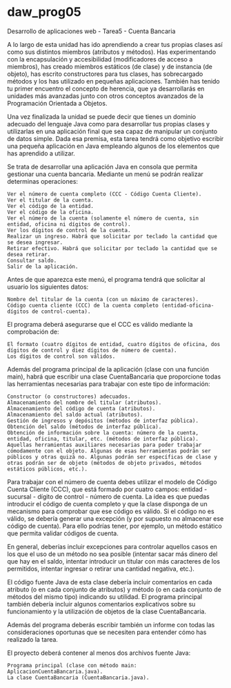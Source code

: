 daw_prog05
==========

Desarrollo de aplicaciones web - Tarea5 - Cuenta Bancaria



A lo largo de esta unidad has ido aprendiendo a crear tus propias clases así como sus distintos miembros (atributos y métodos). Has experimentando con la encapsulación y accesibilidad (modificadores de acceso a miembros), has creado miembros estáticos (de clase) y de instancia (de objeto), has escrito constructores para tus clases, has sobrecargado métodos y los has utilizado en pequeñas aplicaciones. También has tenido tu primer encuentro el concepto de herencia, que ya desarrollarás en unidades más avanzadas junto con otros conceptos avanzados de la Programación Orientada a Objetos.

Una vez finalizada la unidad se puede decir que tienes un dominio adecuado del lenguaje Java como para desarrollar tus propias clases y utilizarlas en una aplicación final que sea capaz de manipular un conjunto de datos simple. Dada esa premisa, esta tarea tendrá como objetivo escribir una pequeña aplicación en Java empleando algunos de los elementos que has aprendido a utilizar.

Se trata de desarrollar una aplicación Java en consola que permita gestionar una cuenta bancaria. Mediante un menú se podrán realizar determinas operaciones:

    Ver el número de cuenta completo (CCC - Código Cuenta Cliente).
    Ver el titular de la cuenta.
    Ver el código de la entidad.
    Ver el código de la oficina.
    Ver el número de la cuenta (solamente el número de cuenta, sin entidad, oficina ni dígitos de control).
    Ver los dígitos de control de la cuenta.
    Realizar un ingreso. Habrá que solicitar por teclado la cantidad que se desea ingresar.
    Retirar efectivo. Habrá que solicitar por teclado la cantidad que se desea retirar.
    Consultar saldo.
    Salir de la aplicación.

Antes de que aparezca este menú, el programa tendrá que solicitar al usuario los siguientes datos:

    Nombre del titular de la cuenta (con un máximo de caracteres).
    Código cuenta cliente (CCC) de la cuenta completo (entidad-oficina-dígitos de control-cuenta).

El programa deberá asegurarse que el CCC es válido mediante la comprobación de:

    El formato (cuatro dígitos de entidad, cuatro dígitos de oficina, dos dígitos de control y diez dígitos de número de cuenta).
    Los dígitos de control son válidos.

Además del programa principal de la aplicación (clase con una función main), habrá que escribir una clase CuentaBancaria que proporcione todas las herramientas necesarias para trabajar con este tipo de información:

    Constructor (o constructores) adecuados.
    Almacenamiento del nombre del titular (atributos).
    Almacenamiento del código de cuenta (atributos).
    Almacenamiento del saldo actual (atributos).
    Gestión de ingresos y depósitos (métodos de interfaz pública).
    Obtención del saldo (métodos de interfaz pública).
    Obtención de información sobre la cuenta: número de la cuenta, entidad, oficina, titular, etc. (métodos de interfaz pública).
    Aquellas herramientas auxiliares necesarias para poder trabajar cómodamente con el objeto. Algunas de esas herramientas podrán ser públicos y otras quizá no. Algunas podrán ser específicas de clase y otras podrán ser de objeto (métodos de objeto privados, métodos estáticos públicos, etc.).

Para trabajar con el número de cuenta debes utilizar el modelo de Código Cuenta Cliente (CCC), que está formado por cuatro campos: entidad - sucursal - dígito de control - número de cuenta. La idea es que puedas introducir el código de cuenta completo y que la clase disponga de un mecanismo para comprobar que ese código es válido. Si el código no es válido, se debería generar una excepción (y por supuesto no almacenar ese código de cuenta). Para ello podrías tener, por ejemplo, un método estático que permita validar códigos de cuenta.

En general, deberías incluir excepciones para controlar aquellos casos en los que el uso de un método no sea posible (intentar sacar más dinero del que hay en el saldo, intentar introducir un titular con más caracteres de los permitidos, intentar ingresar o retirar una cantidad negativa, etc.).

El código fuente Java de esta clase debería incluir comentarios en cada atributo (o en cada conjunto de atributos) y método (o en cada conjunto de métodos del mismo tipo) indicando su utilidad. El programa principal también debería incluir algunos comentarios explicativos sobre su funcionamiento y la utilización de objetos de la clase CuentaBancaria.

Además del programa deberás escribir también un informe con todas las consideraciones oportunas que se necesiten para entender cómo has realizado la tarea.

El proyecto deberá contener al menos dos archivos fuente Java:

    Programa principal (clase con método main: AplicacionCuentaBancaria.java).
    La clase CuentaBancaria (CuentaBancaria.java).
